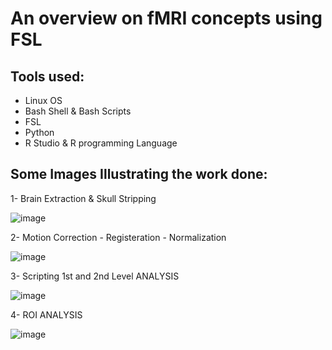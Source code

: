 # An overview on fMRI concepts using FSL
## Tools used:
- Linux OS
- Bash Shell & Bash Scripts
- FSL
- Python
- R Studio & R programming Language
## Some Images Illustrating the work done:

1- Brain Extraction & Skull Stripping

![image](https://github.com/mohandemadx/fMRI_dataset_using_fsl/assets/102548631/053ec8d0-7dde-42c1-acd0-fd09a6b95ed6)

2- Motion Correction - Registeration - Normalization

![image](https://github.com/mohandemadx/fMRI_dataset_using_fsl/assets/102548631/2f42d612-7fd5-46ea-8244-00b90cc7ee69)

3- Scripting 1st and 2nd Level ANALYSIS

![image](https://github.com/mohandemadx/fMRI_dataset_using_fsl/assets/102548631/3edd5dd9-76b6-4429-93dc-cef109da1ab5)

4- ROI ANALYSIS

![image](https://github.com/mohandemadx/fMRI_dataset_using_fsl/assets/102548631/14e2af5e-f4e5-4b06-bb9c-90fbb7b609be)

